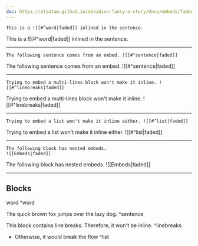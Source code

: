 ```yaml
---
doc: https://elsatam.github.io/obsidian-fancy-a-story/docs/embeds/faded%20and%20inline.html
---
```


```
This is a ![[#^word|faded]] inlined in the sentence.
```
This is a ![[#^word|faded]] inlined in the sentence.

---

```
The following sentence comes from an embed. ![[#^sentence|faded]]
```
The following sentence comes from an embed. ![[#^sentence|faded]]

---

```
Trying to embed a multi-lines block won't make it inline. ![[#^linebreaks|faded]]
```
Trying to embed a multi-lines block won't make it inline. ![[#^linebreaks|faded]]

---
```
Trying to embed a list won't make it inline either. ![[#^list|faded]]
```
Trying to embed a list won't make it inline either. ![[#^list|faded]]

---

```
The following block has nested embeds.
![[Embeds|faded]]
```
The following block has nested embeds.
![[Embeds|faded]]

---

## Blocks

word ^word

The quick brown fox jumps over the lazy dog. ^sentence

This block contains line breaks.
Therefore, it won't be inline.
^linebreaks

- Otherwise, it would break the flow
^list
